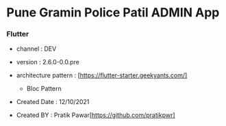 # Pune Gramin Police Patil ADMIN App

### Flutter

- channel : DEV
- version : 2.6.0-0.0.pre
- architecture pattern : [https://flutter-starter.geekyants.com/]
  - Bloc Pattern

- Created Date : 12/10/2021
- Created BY : Pratik Pawar[https://github.com/pratikpwr]

